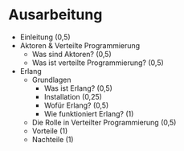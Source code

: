 # Ausarbeitung

- Einleitung (0,5)
- Aktoren & Verteilte Programmierung 
    - Was sind Aktoren? (0,5)
    - Was ist verteilte Programmierung? (0,5)
- Erlang
    - Grundlagen
        - Was ist Erlang? (0,5)
        - Installation (0,25)
        - Wofür Erlang? (0,5)
        - Wie funktioniert Erlang? (1)
    - Die Rolle in Verteilter Programmierung (0,5)
    - Vorteile (1)
    - Nachteile (1)